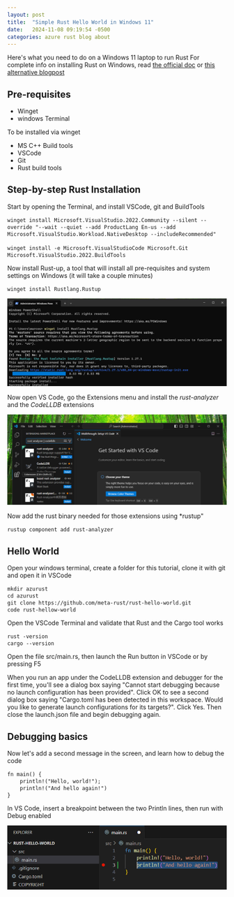 ```yaml
---
layout: post
title:  "Simple Rust Hello World in Windows 11"
date:   2024-11-08 09:19:54 -0500
categories: azure rust blog about
---
```

Here's what you need to do on a Windows 11 laptop to run Rust
For complete info on installing Rust on Windows, read [the official doc](https://learn.microsoft.com/en-us/windows/dev-environment/rust/setup) or [this alternative blogpost](https://www.petergirnus.com/blog/how-to-install-rust-on-windows)

## Pre-requisites
- Winget
- windows Terminal

To be installed via winget
- MS C++ Build tools
- VSCode
- Git
- Rust build tools

## Step-by-step Rust Installation

Start by opening the Terminal, and install VSCode, git and BuildTools
```
winget install Microsoft.VisualStudio.2022.Community --silent --override "--wait --quiet --add ProductLang En-us --add Microsoft.VisualStudio.Workload.NativeDesktop --includeRecommended"

winget install -e Microsoft.VisualStudioCode Microsoft.Git Microsoft.VisualStudio.2022.BuildTools
```

Now install  Rust-up, a tool that will install all pre-requisites and system settings on Windows (it will take a couple minutes)

```
winget install Rustlang.Rustup
```
![Image](/assets/images/wingetrustup.png)


Now open VS Code, go the Extensions menu and install the *rust-analyzer* and the *CodeLLDB* extensions

![Image](/assets/images/vscoderustextensions.png)

Now add the rust binary needed for those extensions using *rustup"
```
rustup component add rust-analyzer
```

## Hello World

Open your windows terminal, create a folder for this tutorial, clone it with git and open it in VSCode

```
mkdir azurust
cd azurust
git clone https://github.com/meta-rust/rust-hello-world.git
code rust-hellow-world
```

Open the VSCode Terminal and validate that Rust and the Cargo tool works
```
rust -version
cargo --version
```

Open the file src/main.rs, then launch the Run button in VSCode or by pressing F5

When you run an app under the CodeLLDB extension and debugger for the first time, you'll see a dialog box saying "Cannot start debugging because no launch configuration has been provided". Click OK to see a second dialog box saying "Cargo.toml has been detected in this workspace. Would you like to generate launch configurations for its targets?". Click Yes. Then close the launch.json file and begin debugging again.

## Debugging basics

Now let's add a second message in the screen, and learn how to debug the code

```
fn main() {
    println!("Hello, world!");
    println!("And hello again!")
}
```

In VS Code, insert a breakpoint between the two Println lines, then run with Debug enabled

![Image](/assets/images/debughelloworld.png)

